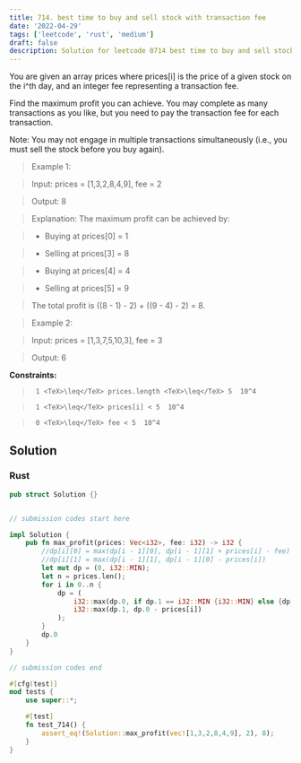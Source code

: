 ```yaml
---
title: 714. best time to buy and sell stock with transaction fee
date: '2022-04-29'
tags: ['leetcode', 'rust', 'medium']
draft: false
description: Solution for leetcode 0714 best time to buy and sell stock with transaction fee
---
```


 

  You are given an array prices where prices[i] is the price of a given stock on the i^th day, and an integer fee representing a transaction fee.

  Find the maximum profit you can achieve. You may complete as many transactions as you like, but you need to pay the transaction fee for each transaction.

  Note: You may not engage in multiple transactions simultaneously (i.e., you must sell the stock before you buy again).

   

 >   Example 1:

  

 >   Input: prices <TeX>=</TeX> [1,3,2,8,4,9], fee <TeX>=</TeX> 2

 >   Output: 8

 >   Explanation: The maximum profit can be achieved by:

 >   - Buying at prices[0] <TeX>=</TeX> 1

 >   - Selling at prices[3] <TeX>=</TeX> 8

 >   - Buying at prices[4] <TeX>=</TeX> 4

 >   - Selling at prices[5] <TeX>=</TeX> 9

 >   The total profit is ((8 - 1) - 2) + ((9 - 4) - 2) <TeX>=</TeX> 8.

  

 >   Example 2:

  

 >   Input: prices <TeX>=</TeX> [1,3,7,5,10,3], fee <TeX>=</TeX> 3

 >   Output: 6

  

   

  **Constraints:**

  

 >   	1 <TeX>\leq</TeX> prices.length <TeX>\leq</TeX> 5  10^4

 >   	1 <TeX>\leq</TeX> prices[i] < 5  10^4

 >   	0 <TeX>\leq</TeX> fee < 5  10^4


## Solution
### Rust
```rust
pub struct Solution {}


// submission codes start here

impl Solution {
    pub fn max_profit(prices: Vec<i32>, fee: i32) -> i32 {
        //dp[i][0] = max(dp[i - 1][0], dp[i - 1][1] + prices[i] - fee)
        //dp[i][1] = max(dp[i - 1][1], dp[i - 1][0] - prices[i])
        let mut dp = (0, i32::MIN);
        let n = prices.len();
        for i in 0..n {
            dp = (
                i32::max(dp.0, if dp.1 == i32::MIN {i32::MIN} else {dp.1 + prices[i] - fee}),
                i32::max(dp.1, dp.0 - prices[i])
            );
        }
        dp.0
    }
}

// submission codes end

#[cfg(test)]
mod tests {
    use super::*;

    #[test]
    fn test_714() {
        assert_eq!(Solution::max_profit(vec![1,3,2,8,4,9], 2), 8);
    }
}

```
